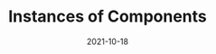 ﻿---
title: Instances of Components
toc: false
type: specs
layout:  package
date: "2021-10-18"
draft: false
specification: VEC
version: 1.2.1
documentType: "Recommendation"
elementType:  Package
menu:
  VEC-1.2.1:    
    identifier: instances-of-components
    weight: 1007 

# Prev/next pager order (if `docs_section_pager` enabled in `params.toml`)
weight: 1007
---
